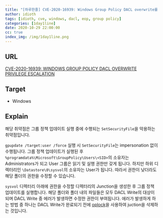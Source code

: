 ```yaml
---
title: "[하루한줄] CVE-2020-16939: Windows Group Policy DACL overwrite를 이용한 권한 상승"
author: idioth
tags: [idioth, cve, windows, dacl, eop, group policy]
categories: [1day1line]
date: 2020-10-29 22:00:00
cc: true
index_img: /img/1day1line.png
---
```


## URL 

[CVE-2020-16939: WINDOWS GROUP POLICY DACL OVERWRITE PRIVILEGE ESCALATION](https://www.zerodayinitiative.com/blog/2020/10/27/cve-2020-16939-windows-group-policy-dacl-overwrite-privilege-escalation)



## Target

- Windows



## Explain

해당 취약점은 그룹 정책 업데이트 실행 중에 수행되는  `SetSecurityFile`을 악용하는 취약점입니다.

`gpupdate /target:user /force` 실행 시 `SetSecurityFile`는 impersonation 없이 수행됩니다. 그룹 정책 업데이트가 실행된 후 `%programdata%\Microsoft\GroupPolicy\Users\<SID>`의 소유자는 Administrators가 되고 User 그룹은 읽기 및 실행 권한만 갖게 됩니다. 하지만 하위 디렉터리인 `\Datastore\0\sysvol`의 소유자는 User가 됩니다. 따라서 권한이 낮더라도 해당 폴더의 권한을 수정할 수 있습니다.

`sysvol` 디렉터리 아래에 권한을 수정할 디렉터리의 Junction을 생성한 후 그룹 정책 업데이트를 실행합니다. 해당 폴더와 폴더 내의 파일들은 모두 DACL Write의 대상이 되며  DACL Write 중 에러가 발생하면 수정한 권한이 부여됩니다. 에러가 발생하게 하는 방법 중 하나는 DACL Write가 완료되기 전에 [oplock](https://docs.microsoft.com/en-us/windows/win32/fileio/opportunistic-locks)을 사용하여 juction을 삭제하는 것입니다.